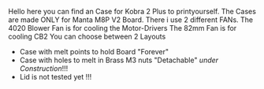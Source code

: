 Hello here you can find an Case for Kobra 2 Plus to printyourself.
The Cases are made ONLY for Manta M8P V2 Board.
There i use 2 different FANs.
The 4020 Blower Fan is for cooling the Motor-Drivers
The 82mm Fan is for cooling CB2
You can choose between 2 Layouts

- Case with melt points to hold Board "Forever" 
- Case with holes to melt in Brass M3 nuts "Detachable" _under Construction_!!!
- Lid is not tested yet !!!
